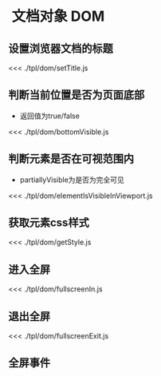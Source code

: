 #   文档对象 DOM

## 设置浏览器文档的标题
<<< ./tpl/dom/setTitle.js

## 判断当前位置是否为页面底部

- 返回值为true/false

<<< ./tpl/dom/bottomVisible.js

## 判断元素是否在可视范围内

- partiallyVisible为是否为完全可见

<<< ./tpl/dom/elementIsVisibleInViewport.js

## 获取元素css样式
<<< ./tpl/dom/getStyle.js

## 进入全屏
<<< ./tpl/dom/fullscreenIn.js

## 退出全屏
<<< ./tpl/dom/fullscreenExit.js

## 全屏事件
<!-- <<< ./tpl/dom/fullscreenchange.js -->

